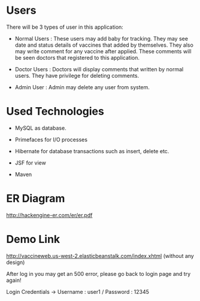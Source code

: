 # Users

There will be 3 types of user in this application:

* Normal Users : These users may add baby for tracking. They may see date and status details of vaccines that added by themselves. They also may
            write comment for any vaccine after applied. These comments will be seen doctors that registered to this application.

* Doctor Users : Doctors will display comments that written by normal users. They have privilege for deleting comments.

* Admin User : Admin may delete any user from system.

# Used Technologies

* MySQL as database.
    
* Primefaces for I/O processes

* Hibernate for database transactions such as insert, delete etc.

* JSF for view

* Maven

# ER Diagram

http://hackengine-er.com/er/er.pdf

# Demo Link

http://vaccineweb.us-west-2.elasticbeanstalk.com/index.xhtml (without any design)

After log in you may get an 500 error, please go back to login page and try again!

Login Credentials -> Username : user1 / Password : 12345

